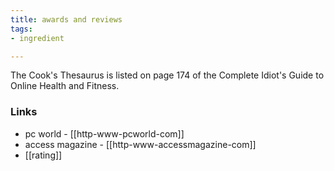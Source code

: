 ```yaml
---
title: awards and reviews
tags:
- ingredient

---
```

The Cook's Thesaurus is listed on page 174 of the Complete Idiot's Guide to Online Health and Fitness.

### Links

* pc world - [[http-www-pcworld-com]]
* access magazine - [[http-www-accessmagazine-com]]
* [[rating]]
